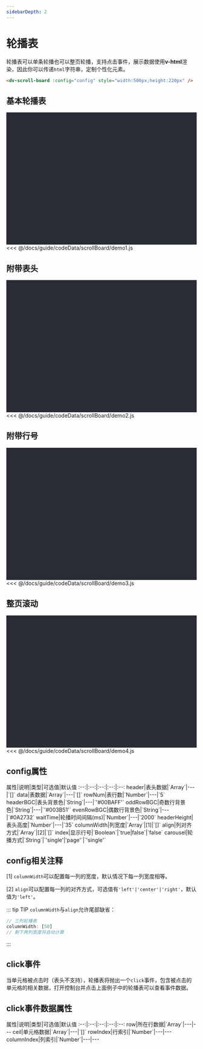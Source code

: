 ```yaml
---
sidebarDepth: 2
---
```


# 轮播表

轮播表可以单条轮播也可以整页轮播，支持点击事件，展示数据使用**v-html**渲染，因此你可以传递`html`字符串，定制个性化元素。

```html
<dv-scroll-board :config="config" style="width:500px;height:220px" />
```

<click-to-copy :info="scrollBoardTag" />

## 基本轮播表

<div class="chart-container">
  <dv-scroll-board :config="scrollBoard1" @click="clickHandler" style="width:500px;height:200px" />
</div>

<fold-box title="点击以展示/隐藏config数据">
<<< @/docs/guide/codeData/scrollBoard/demo1.js
</fold-box>

## 附带表头

<div class="chart-container">
  <dv-scroll-board :config="scrollBoard2" @click="clickHandler" style="width:500px;height:220px" />
</div>

<fold-box title="点击以展示/隐藏config数据">
<<< @/docs/guide/codeData/scrollBoard/demo2.js
</fold-box>

## 附带行号

<div class="chart-container">
  <dv-scroll-board :config="scrollBoard3" @click="clickHandler" style="width:500px;height:220px" />
</div>

<fold-box title="点击以展示/隐藏config数据">
<<< @/docs/guide/codeData/scrollBoard/demo3.js
</fold-box>

## 整页滚动

<div class="chart-container">
  <dv-scroll-board :config="scrollBoard4" @click="clickHandler" style="width:500px;height:220px" />
</div>

<fold-box title="点击以展示/隐藏config数据">
<<< @/docs/guide/codeData/scrollBoard/demo4.js
</fold-box>

## config属性

<full-width-table>
属性|说明|类型|可选值|默认值
:--:|:--:|:--:|:--:|:--:
header|表头数据|`Array<String>`|---|`[]`
data|表数据|`Array<Array>`|---|`[]`
rowNum|表行数|`Number`|---|`5`
headerBGC|表头背景色|`String`|---|`'#00BAFF'`
oddRowBGC|奇数行背景色|`String`|---|`'#003B51'`
evenRowBGC|偶数行背景色|`String`|---|`#0A2732`
waitTime|轮播时间间隔(ms)|`Number`|---|`2000`
headerHeight|表头高度|`Number`|---|`35`
columnWidth|列宽度|`Array<Number>`|[1]|`[]`
align|列对齐方式|`Array<String>`|[2]|`[]`
index|显示行号|`Boolean`|`true|false`|`false`
carousel|轮播方式|`String`|`'single'|'page'`|`'single'`
</full-width-table>

## config相关注释

[1] `columnWidth`可以配置每一列的宽度，默认情况下每一列宽度相等。

[2] `align`可以配置每一列的对齐方式，可选值有`'left'|'center'|'right'`，默认值为`'left'`。

::: tip TIP
`columnWidth`与`align`允许尾部缺省：

```js
// 三列轮播表
columnWidth: [50]
// 剩下两列宽度将自动计算
```
:::

## click事件

当单元格被点击时（表头不支持），轮播表将抛出一个`click`事件，包含被点击的单元格的相关数据，打开控制台并点击上面例子中的轮播表可以查看事件数据。

## click事件数据属性

<full-width-table>
属性|说明|类型|可选值|默认值
:--:|:--:|:--:|:--:|:--:
row|所在行数据|`Array<String>`|---|---
ceil|单元格数据|`Array<Array>`|---|`[]`
rowIndex|行索引|`Number`|---|---
columnIndex|列索引|`Number`|---|---
</full-width-table>

<script>
import scrollBoard from './codeData/scrollBoard/index.js'

export default {
  data () {
    return {
      ...scrollBoard,

      scrollBoardTag: `<dv-scroll-board :config="config" style="width:500px;height:220px" />`,
    }
  },
  methods: {
    clickHandler (e) {
      console.log(e)
    }
  }
}
</script>

<style lang="less" scoped>
.chart-container {
  position: relative;
  height: 350px;
  background-color: #282c34;
  overflow: hidden;
  display: flex;
  justify-content: center;
  align-items: center;
  font-weight: normal;
}
</style>
